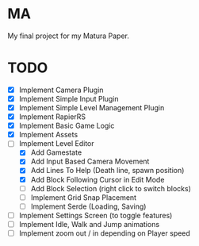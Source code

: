 # MA
My final project for my Matura Paper.
# TODO
- [x] Implement Camera Plugin
- [x] Implement Simple Input Plugin
- [x] Implement Simple Level Management Plugin
- [x] Implement RapierRS
- [x] Implement Basic Game Logic
- [x] Implement Assets
- [ ] Implement Level Editor
    - [x] Add Gamestate
    - [x] Add Input Based Camera Movement
    - [x] Add Lines To Help (Death line, spawn position)
    - [x] Add Block Following Cursor in Edit Mode
    - [ ] Add Block Selection (right click to switch blocks)
    - [ ] Implement Grid Snap Placement
    - [ ] Implement Serde (Loading, Saving)
- [ ] Implement Settings Screen (to toggle features)
- [ ] Implement Idle, Walk and Jump animations
- [ ] Implement zoom out / in depending on Player speed
